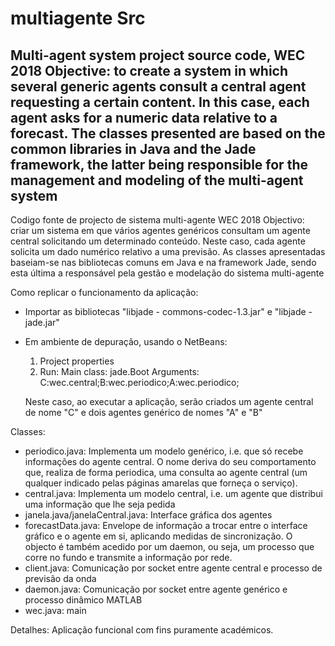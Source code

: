 # multiagente Src

Multi-agent system project source code, WEC 2018
Objective: to create a system in which several generic agents consult a central agent requesting a certain content. In this case, each agent
asks for a numeric data relative to a forecast.
The classes presented are based on the common libraries in Java and the Jade framework, the latter being responsible for the management and modeling
of the multi-agent system
--------------------------------------------------------------------------------------------------------------------

Codigo fonte de projecto de sistema multi-agente WEC 2018
Objectivo: criar um sistema em que vários agentes genéricos consultam um agente central solicitando um determinado conteúdo. Neste caso, cada agente
solicita um dado numérico relativo a uma previsão. 
As classes apresentadas baseiam-se nas bibliotecas comuns em Java e na framework Jade, sendo esta última a responsável pela gestão e modelação
do sistema multi-agente

Como replicar o funcionamento da aplicação:
* Importar as bibliotecas "libjade - commons-codec-1.3.jar" e "libjade - jade.jar"
* Em ambiente de depuração, usando o NetBeans:
   1. Project properties
   2. Run: Main class: jade.Boot
           Arguments: C:wec.central;B:wec.periodico;A:wec.periodico;
           
   Neste caso, ao executar a aplicação, serão criados um agente central de nome "C" e dois agentes genérico de nomes "A" e "B"
   

Classes:
* periodico.java: Implementa um modelo genérico, i.e. que só recebe informações do agente central. O nome deriva do seu comportamento que,
realiza de forma periodica, uma consulta ao agente central (um qualquer indicado pelas páginas amarelas que forneça o serviço).
* central.java: Implementa um modelo central, i.e. um agente que distribui uma informação que lhe seja pedida
* janela.java/janelaCentral.java: Interface gráfica dos agentes
* forecastData.java: Envelope de informação a trocar entre o interface gráfico e o agente em si, aplicando medidas de sincronização. O objecto
é também acedido por um daemon, ou seja, um processo que corre no fundo e transmite a informação por rede.
* client.java: Comunicação por socket entre agente central e processo de previsão da onda
* daemon.java: Comunicação por socket entre agente genérico e processo dinâmico MATLAB
* wec.java: main

Detalhes: Aplicação funcional com fins puramente académicos.
